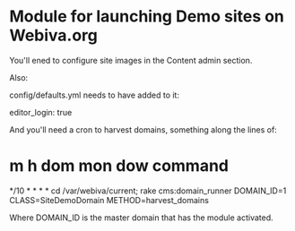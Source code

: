 Module for launching Demo sites on Webiva.org
=============================================


You'll ened to configure site images in the Content admin section.

Also:

config/defaults.yml needs to have added to it:

  editor_login: true


And you'll need a cron to harvest domains, something along the lines of:

# m h  dom mon dow   command
*/10 * * * * cd /var/webiva/current;   rake cms:domain_runner DOMAIN_ID=1 CLASS=SiteDemoDomain METHOD=harvest_domains


Where DOMAIN_ID is the master domain that has the module activated.
